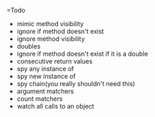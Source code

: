 =Todo

* mimic method visibility
* ignore if method doesn't exist
* ignore method visibility
* doubles
* ignore if method doesn't exist if it is a double
* consecutive return values
* spy any instance of
* spy new instance of
* spy chain(you really shouldn't need this)
* argument matchers
* count matchers
* watch all calls to an object
